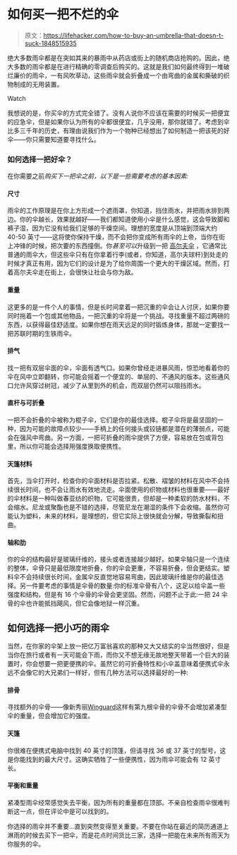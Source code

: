 # 如何买一把不烂的伞

> 原文：<https://lifehacker.com/how-to-buy-an-umbrella-that-doesn-t-suck-1848515935>

绝大多数雨伞都是在突如其来的暴雨中从药店或街上的随机商店抢购的。因此，绝大多数的雨伞都是在进行精确的零调查后购买的。这就是我们如何最终得到一堆破烂廉价的雨伞，一有风吹草动，这些雨伞就会折叠成一个由弯曲的金属和撕破的织物制成的无用装置。

Watch

我想说的是，你买伞的方式完全错了。没有人说你不应该在需要的时候买一把便宜的应急伞，但是如果你认为所有的伞都很便宜，几乎没用，那你就错了。考虑到伞比多三千年的历史，有理由说我们作为一个物种已经想出了如何制造一把该死的好伞——你只需要知道要寻找什么。

### 如何选择一把好伞？

在你需要之前*购买下一把伞之前，以下是一些需要考虑的基本因素:*

#### **尺寸**

雨伞的工作原理是在你上方形成一个遮雨罩，你知道，挡住雨水，并把雨水排到两边。你的伞越长，效果就越好——我们都知道使用小伞是什么感觉，这会导致脚和裤子湿，因为它没有给我们足够的干燥空间。理想的宽度是从顶端到顶端大约 40-50 英寸——这将使你保持干燥，而不会把你变成所有雨伞的上帝，当你在街上冲锋的时候，把次要的东西撞倒。你*甚至可以*升级到一把 [高尔夫伞](https://jhumbrellamanufacturers.com/html_news/Do-You-Really-Know-What-Is-a-Golf-Umbrella-60.html#:~:text=What%20is%20the%20biggest%20difference,umbrellas%2C%20here%20are%20some%20summary%3A&text=The%20golf%20umbrella%20is%20much,can%20only%20protect%20one%20people.) ，它通常比普通的雨伞大，但这些伞只有在你拿着行李(或者，你知道，高尔夫球杆)到处走的时候才真正有用，因为它们的设计是为了给你周围一个更大的干燥区域。然而，打着高尔夫伞走在街上，会很快让社会与你为敌。

#### **重量**

这更多的是一件个人的事情，但是长时间拿着一把沉重的伞会让人讨厌，如果你要同时拖着一个包或其他物品，一把沉重的伞将是一个挑战。寻找重量不超过两磅的东西，以获得最佳舒适度。如果你想在雨天远足的同时锻炼身体，那就一定要找一把苏联时期的生铁雨伞。

#### **排气**

找一把有双层伞面的伞，伞面有透气口。如果你曾经走进暴风雨，惊恐地看着你的伞在风中立即翻转，你可能会摇着一个便宜的、单层的、不通风的版本。这些通风口允许风穿过树冠，减少了从里到外的机会，而双层仍然可以阻挡雨水。

#### **直杆与可折叠**

一把不会折叠的伞被称为棍子伞，它们是你的最佳选择。棍子伞将是最坚固的一种，因为可能的故障点较少——手柄上的任何接头或铰链都是潜在的薄弱点，可能会在强风中弯曲。另一方面，一把可折叠的雨伞提供了方便，容易放在包或背包里，所以你可能会选择用强度换取便携性。

#### **天篷材料**

首先，当伞打开时，检查你的伞面材料是否拉紧。松散、褶皱的材料在风中不会持续很长时间，也不会让雨水有效地流走。伞面使用的织物或材料也很重要——最好的伞材料是一种叫做春亚纺的织物，它可能很贵，但却是一种柔软的防水材料，不会缩水。尼龙或聚酯也是不错的选择，尽管尼龙在潮湿的条件下会收缩。虽然你可能认为塑料，未来的材料，是理想的，但它实际上很快就会分解，导致撕裂和扭曲。

#### **轴和肋**

你的伞的结构最好是玻璃纤维的，接头或者连接越少越好。如果伞轴只是一个连续的整体，伞骨只是最低限度地折叠，你的伞会更重，不容易折叠，但会更结实。塑料伞不会持续很长时间，金属伞反直觉地容易弯曲，因此玻璃纤维是你的最佳选择。另一件要考虑的事情是伞骨的数量:你的标准伞骨有八个，这足以给伞盖一些强度和结构，但是有 16 个伞骨的伞骨会更坚固。然而，问题不止于此:一把 24 伞骨的伞也许能抵挡飓风，但它会像地狱一样沉重。

## 如何选择一把小巧的雨伞

当然，在你家的伞架上放一把亿万富翁喜欢的那种又大又结实的伞当然很好，但是当你在旅行或者有一天可能会下雨，而你又不想无缘无故地整天带着一个巨大的装置时，你会想要一把更便携的伞。虽然它的可折叠特性和小伞盖意味着便携式伞永远不会像它的大兄弟们一样好，但有几种方法可以选择最好的一种:

#### **排骨**

寻找额外的伞骨——像新秀丽[Winguard](https://shop.samsonite.com/accessories/umbrellas/windguard-auto-open-umbrella/51700XXXX.html)这样有第九根伞骨的伞骨不会增加紧凑型伞的重量，但会增加它的强度。

#### **天篷**

你很难在便携式电脑中找到 40 英寸的顶篷，但请寻找 36 或 37 英寸的型号，这是你能找到的最大尺寸。这确实牺牲了一些便携性，因为雨伞可能会有 12 英寸长。

#### **平衡和重量**

紧凑型雨伞经常感觉失去平衡，因为所有的重量都在顶部。不亲自检查雨伞很难判断这一点，但在评论中是可以找到的。

你选择的雨伞并不重要...直到突然变得至关重要。不要在你站在最近的简历通道上淋雨的时候去买下一把伞，而是花点时间货比三家，选择一把能在未来所有雨天为你服务的伞。